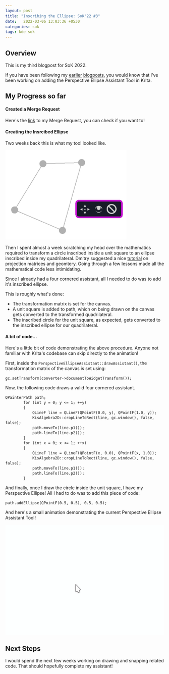```yaml
---
layout: post
title: "Inscribing the Ellipse: SoK'22 #3"
date:   2022-03-06 13:03:36 +0530
categories: sok
tags: kde sok
---
```


## Overview

This is my third blogpost for SoK 2022. 

If you have been following my [earlier](https://srirupa19.github.io/sok/2022/02/01/first_post.html) [blogposts](https://srirupa19.github.io/sok/2022/02/13/second_post.html), you would know that I've been working on adding the Perspective Ellipse Assistant Tool in Krita. 

## My Progress so far

#### Created a Merge Request

Here's the [link](https://invent.kde.org/graphics/krita/-/merge_requests/1343) to my Merge Request, you can check if you want to!


#### Creating the Insrcibed Ellipse

Two weeks back this is what my tool looked like. 

![Tool1](/assets/prev.png)

Then I spent almost a week scratching my head over the mathematics required to transform a circle inscribed inside a unit square to an ellipse inscribed inside my quadrilateral. Dmitry suggested a nice [tutorial](https://www.scratchapixel.com/lessons/3d-basic-rendering/perspective-and-orthographic-projection-matrix/building-basic-perspective-projection-matrix) on projection matrices and geomtery. Going through a few lessons made all the mathematical code less intimidating. 


Since I already had a four cornered assistant, all I needed to do was to add it's inscribed ellipse. 

This is roughly what's done:
- The transformation matrix is set for the canvas.
- A unit square is added to path, which on being drawn on the canvas gets converted to the transformed quadrilateral.
- The inscribed circle for the unit square, as expected, gets converted to the inscribed ellipse for our quadrilateral.  

#### A bit of code... 

Here's a little bit of code demonstrating the above procedure. Anyone not familiar with Krita's codebase can skip directly to the animation!

First, inside the `PerspectiveEllipseAssistant::drawAssistant()`, the transformation matrix of the canvas is set using:

    gc.setTransform(converter->documentToWidgetTransform());

Now, the following code draws a valid four cornered assistant. 

    QPainterPath path;
            for (int y = 0; y <= 1; ++y)
            {
                QLineF line = QLineF(QPointF(0.0, y), QPointF(1.0, y));
                KisAlgebra2D::cropLineToRect(line, gc.window(), false, false);
                path.moveTo(line.p1());
                path.lineTo(line.p2());
            }
            for (int x = 0; x <= 1; ++x)
            {
                QLineF line = QLineF(QPointF(x, 0.0), QPointF(x, 1.0));
                KisAlgebra2D::cropLineToRect(line, gc.window(), false, false);
                path.moveTo(line.p1());
                path.lineTo(line.p2());
            }

And finally, once I draw the circle inside the unit square, I have my Perspective Ellipse! All I had to do was to add this piece of code:

    path.addEllipse(QPointF(0.5, 0.5), 0.5, 0.5); 

And here's a small animation demonstrating the current Perspective Ellipse Assistant Tool!

![Animation](/assets/animation2.gif)

## Next Steps

I would spend the next few weeks working on drawing and snapping related code. That should hopefully complete my assistant!

